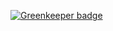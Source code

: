 
[![Greenkeeper badge](https://badges.greenkeeper.io/Chimeejs/chimee-webrtc-server.svg)](https://greenkeeper.io/)
